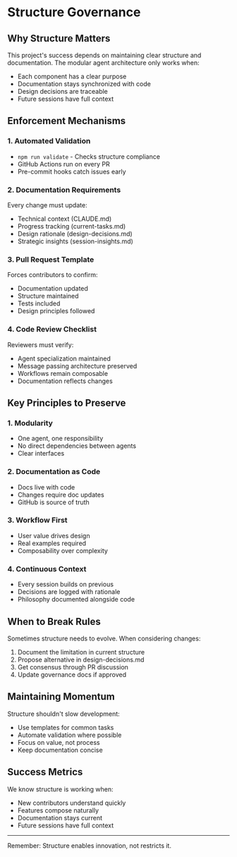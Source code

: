 # Structure Governance

## Why Structure Matters

This project's success depends on maintaining clear structure and documentation. The modular agent architecture only works when:
- Each component has a clear purpose
- Documentation stays synchronized with code
- Design decisions are traceable
- Future sessions have full context

## Enforcement Mechanisms

### 1. Automated Validation
- `npm run validate` - Checks structure compliance
- GitHub Actions run on every PR
- Pre-commit hooks catch issues early

### 2. Documentation Requirements
Every change must update:
- Technical context (CLAUDE.md)
- Progress tracking (current-tasks.md)
- Design rationale (design-decisions.md)
- Strategic insights (session-insights.md)

### 3. Pull Request Template
Forces contributors to confirm:
- Documentation updated
- Structure maintained
- Tests included
- Design principles followed

### 4. Code Review Checklist
Reviewers must verify:
- Agent specialization maintained
- Message passing architecture preserved
- Workflows remain composable
- Documentation reflects changes

## Key Principles to Preserve

### 1. Modularity
- One agent, one responsibility
- No direct dependencies between agents
- Clear interfaces

### 2. Documentation as Code
- Docs live with code
- Changes require doc updates
- GitHub is source of truth

### 3. Workflow First
- User value drives design
- Real examples required
- Composability over complexity

### 4. Continuous Context
- Every session builds on previous
- Decisions are logged with rationale
- Philosophy documented alongside code

## When to Break Rules

Sometimes structure needs to evolve. When considering changes:

1. Document the limitation in current structure
2. Propose alternative in design-decisions.md
3. Get consensus through PR discussion
4. Update governance docs if approved

## Maintaining Momentum

Structure shouldn't slow development:
- Use templates for common tasks
- Automate validation where possible
- Focus on value, not process
- Keep documentation concise

## Success Metrics

We know structure is working when:
- New contributors understand quickly
- Features compose naturally
- Documentation stays current
- Future sessions have full context

---

Remember: Structure enables innovation, not restricts it.